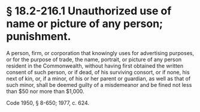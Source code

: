 # § 18.2-216.1 Unauthorized use of name or picture of any person; punishment.

<p>A person, firm, or corporation that knowingly uses for advertising purposes, or for the purpose of trade, the name, portrait, or picture of any person resident in the Commonwealth, without having first obtained the written consent of such person, or if dead, of his surviving consort, or if none, his next of kin, or, if a minor, of his or her parent or guardian, as well as that of such minor, shall be deemed guilty of a misdemeanor and be fined not less than $50 nor more than $1,000.</p><p>Code 1950, § 8-650; 1977, c. 624.</p>